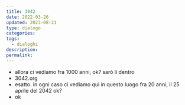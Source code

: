 ```yaml
---
title: 3042
date: 2022-03-26
updated: 2023-08-21
type: dialogo
categories:
tags:
  - dialoghi
description: 
permalink:
---
```


- allora ci vediamo fra 1000 anni, ok? sarò lì dentro
- 3042.org
- esatto. in ogni caso ci vediamo qui in questo luogo fra 20 anni, il 25 aprile del 2042 ok?
- ok
